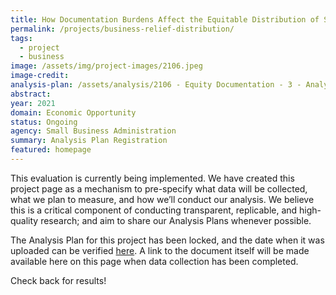 ```yaml
---
title: How Documentation Burdens Affect the Equitable Distribution of Small Business Relief Funding
permalink: /projects/business-relief-distribution/
tags: 
  - project
  - business
image: /assets/img/project-images/2106.jpeg
image-credit: 
analysis-plan: /assets/analysis/2106 - Equity Documentation - 3 - Analysis Plan.pdf
abstract: 
year: 2021
domain: Economic Opportunity
status: Ongoing
agency: Small Business Administration
summary: Analysis Plan Registration
featured: homepage
---
```


This evaluation is currently being implemented. We have created this project page as a mechanism to pre-specify what data will be collected, what we plan to measure, and how we’ll conduct our analysis. We believe this is a critical component of conducting transparent, replicable, and high-quality research; and aim to share our Analysis Plans whenever possible.

The Analysis Plan for this project has been locked, and the date when it was uploaded can be verified <a href="https://github.com/gsa-oes/office-of-evaluation-sciences/commits/master/assets/analysis/2106 - Equity Documentation - 3 - Analysis Plan.pdf">here</a>. A link to the document itself will be made available here on this page when data collection has been completed. 

Check back for results!
